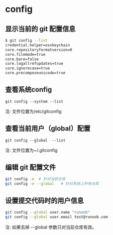 # config

## 显示当前的 git 配置信息

```bash
$ git config --list
credential.helper=osxkeychain
core.repositoryformatversion=0
core.filemode=true
core.bare=false
core.logallrefupdates=true
core.ignorecase=true
core.precomposeunicode=true
```

## 查看系统config

`git config --system --list`

注: 文件位置为/etc/gitconfig

## 查看当前用户（global）配置

`git config --global  --list`

注: 文件位置为~/.gitconfig

## 编辑 git 配置文件

```bash
git config -e  # 针对当前仓库 
git config -e --global   # 针对系统上所有仓库
```

## 设置提交代码时的用户信息

```bash
git config --global user.name "runoob"
git config --global user.email test@runoob.com 
```

注: 如果去掉 --global 参数只对当前仓库有效。
